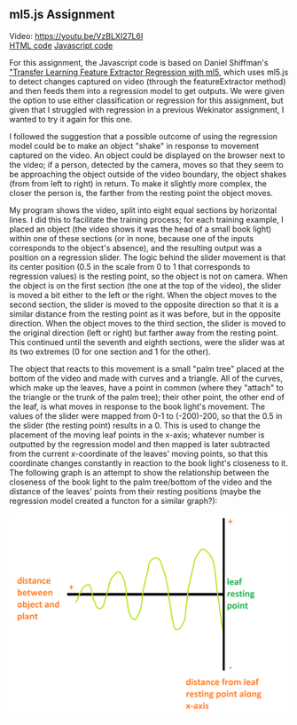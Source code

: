 ## ml5.js Assignment  
Video: https://youtu.be/VzBLXI27L6I  
[HTML code](/ml5js-Assignment/ml5.js-Regression/index.html)
[Javascript code](/ml5js-Assignment/ml5.js-Regression/sketch.js)  
  
For this assignment, the Javascript code is based on Daniel Shiffman's ["Transfer Learning Feature Extractor Regression with ml5](https://www.youtube.com/watch?v=aKgq0m1YjvQ), which uses ml5.js to detect changes captured on video (through the featureExtractor method) and then feeds them into a regression model to get outputs. We were given the option to use either classification or regression for this assignment, but given that I struggled with regression in a previous Wekinator assignment, I wanted to try it again for this one.  
  
I followed the suggestion that a possible outcome of using the regression model could be to make an object "shake" in response to movement captured on the video. An object could be displayed on the browser next to the video; if a person, detected by the camera, moves so that they seem to be approaching the object outside of the video boundary, the object shakes (from from left to right) in return. To make it slightly more complex, the closer the person is, the farther from the resting point the object moves.  
  
My program shows the video, split into eight equal sections by horizontal lines. I did this to facilitate the training process; for each training example, I placed an object (the video shows it was the head of a small book light) within one of these sections (or in none, because one of the inputs corresponds to the object's absence), and the resulting output was a position on a regression slider. The logic behind the slider movement is that its center position (0.5 in the scale from 0 to 1 that corresponds to regression values) is the resting point, so the object is not on camera. When the object is on the first section (the one at the top of the video), the slider is moved a bit either to the left or the right. When the object moves to the second section, the slider is moved to the opposite direction so that it is a similar distance from the resting point as it was before, but in the opposite direction. When the object moves to the third section, the slider is moved to the original direction (left or right) but farther away from the resting point. This continued until the seventh and eighth sections, were the slider was at its two extremes (0 for one section and 1 for the other).  
  
The object that reacts to this movement is a small "palm tree" placed at the bottom of the video and made with curves and a triangle. All of the curves, which make up the leaves, have a point in common (where they "attach" to the triangle or the trunk of the palm tree); their other point, the other end of the leaf, is what moves in response to the book light's movement. The values of the slider were mapped from 0-1 to (-200)-200, so that the 0.5 in the slider (the resting point) results in a 0. This is used to change the placement of the moving leaf points in the x-axis; whatever number is outputted by the regression model and then mapped is later subtracted from the current x-coordinate of the leaves' moving points, so that this coordinate changes constantly in reaction to the book light's closeness to it. The following graph is an attempt to show the relationship between the closeness of the book light to the palm tree/bottom of the video and the distance of the leaves' points from their resting positions (maybe the regression model created a functon for a similar graph?):  
  
![graph](/ml5js-Assignment/ImagesMl5.jsRegression/graph_.png)  
  
